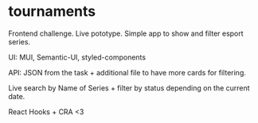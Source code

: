 # tournaments

Frontend challenge. Live pototype. 
Simple app to show and filter esport series. 

UI: MUI, Semantic-UI, styled-components

API: JSON from the task + additional file to have more cards for filtering.

Live search by Name of Series + filter by status depending on the current date.

React Hooks + CRA <3


